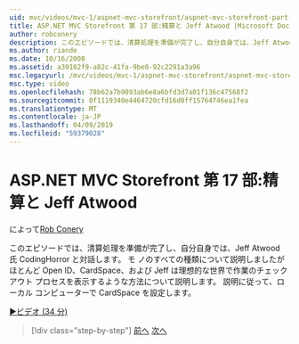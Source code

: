 ```yaml
---
uid: mvc/videos/mvc-1/aspnet-mvc-storefront/aspnet-mvc-storefront-part-17-checkout-with-jeff-atwood
title: ASP.NET MVC Storefront 第 17 部:精算と Jeff Atwood |Microsoft Docs
author: robconery
description: このエピソードでは、清算処理を準備が完了し、自分自身では、Jeff Atwood 氏 CodingHorror と対話します。 モ ノのすべての種類について説明しましたがほとんど Ope について説明しています.
ms.author: riande
ms.date: 10/16/2008
ms.assetid: a39182f9-a82c-41fa-9be0-92c2291a3a96
msc.legacyurl: /mvc/videos/mvc-1/aspnet-mvc-storefront/aspnet-mvc-storefront-part-17-checkout-with-jeff-atwood
msc.type: video
ms.openlocfilehash: 78b62a7b9093ab6e8a6bfd3d7a01f136c47568f2
ms.sourcegitcommit: 0f1119340e4464720cfd16d0ff15764746ea1fea
ms.translationtype: MT
ms.contentlocale: ja-JP
ms.lasthandoff: 04/09/2019
ms.locfileid: "59379028"
---
```

# <a name="aspnet-mvc-storefront-part-17-checkout-with-jeff-atwood"></a>ASP.NET MVC Storefront 第 17 部:精算と Jeff Atwood

によって[Rob Conery](https://github.com/robconery)

このエピソードでは、清算処理を準備が完了し、自分自身では、Jeff Atwood 氏 CodingHorror と対話します。 モ ノのすべての種類について説明しましたがほとんど Open ID、CardSpace、および Jeff は理想的な世界で作業のチェック アウト プロセスを表示するような方法について説明します。 説明に従って、ローカル コンピューターで CardSpace を設定します。

[&#9654;ビデオ (34 分)](https://channel9.msdn.com/Blogs/ASP-NET-Site-Videos/aspnet-mvc-storefront-part-17-checkout-with-jeff-atwood)

> [!div class="step-by-step"]
> [前へ](aspnet-mvc-storefront-part-16-membership-redo-with-openid.md)
> [次へ](aspnet-mvc-storefront-part-18-creating-an-experience.md)
